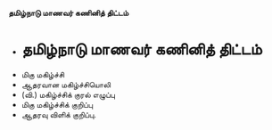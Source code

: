 **தமிழ்நாடு மாணவர் கணினித் திட்டம்**
- # தமிழ்நாடு மாணவர் கணினித் திட்டம்
- மிகு மகிழ்ச்சி
- ஆதரவான மகிழ்ச்சியொலி
- (வி.) மகிழ்ச்சிக் குரல் எழுப்பு
- மிகு மகிழ்ச்சிக் குறிப்பு
- ஆதரவு விளிக் குறிப்பு.

